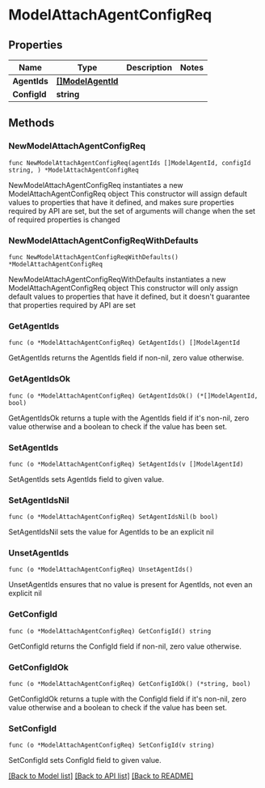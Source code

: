 # ModelAttachAgentConfigReq

## Properties

Name | Type | Description | Notes
------------ | ------------- | ------------- | -------------
**AgentIds** | [**[]ModelAgentId**](ModelAgentId.md) |  | 
**ConfigId** | **string** |  | 

## Methods

### NewModelAttachAgentConfigReq

`func NewModelAttachAgentConfigReq(agentIds []ModelAgentId, configId string, ) *ModelAttachAgentConfigReq`

NewModelAttachAgentConfigReq instantiates a new ModelAttachAgentConfigReq object
This constructor will assign default values to properties that have it defined,
and makes sure properties required by API are set, but the set of arguments
will change when the set of required properties is changed

### NewModelAttachAgentConfigReqWithDefaults

`func NewModelAttachAgentConfigReqWithDefaults() *ModelAttachAgentConfigReq`

NewModelAttachAgentConfigReqWithDefaults instantiates a new ModelAttachAgentConfigReq object
This constructor will only assign default values to properties that have it defined,
but it doesn't guarantee that properties required by API are set

### GetAgentIds

`func (o *ModelAttachAgentConfigReq) GetAgentIds() []ModelAgentId`

GetAgentIds returns the AgentIds field if non-nil, zero value otherwise.

### GetAgentIdsOk

`func (o *ModelAttachAgentConfigReq) GetAgentIdsOk() (*[]ModelAgentId, bool)`

GetAgentIdsOk returns a tuple with the AgentIds field if it's non-nil, zero value otherwise
and a boolean to check if the value has been set.

### SetAgentIds

`func (o *ModelAttachAgentConfigReq) SetAgentIds(v []ModelAgentId)`

SetAgentIds sets AgentIds field to given value.


### SetAgentIdsNil

`func (o *ModelAttachAgentConfigReq) SetAgentIdsNil(b bool)`

 SetAgentIdsNil sets the value for AgentIds to be an explicit nil

### UnsetAgentIds
`func (o *ModelAttachAgentConfigReq) UnsetAgentIds()`

UnsetAgentIds ensures that no value is present for AgentIds, not even an explicit nil
### GetConfigId

`func (o *ModelAttachAgentConfigReq) GetConfigId() string`

GetConfigId returns the ConfigId field if non-nil, zero value otherwise.

### GetConfigIdOk

`func (o *ModelAttachAgentConfigReq) GetConfigIdOk() (*string, bool)`

GetConfigIdOk returns a tuple with the ConfigId field if it's non-nil, zero value otherwise
and a boolean to check if the value has been set.

### SetConfigId

`func (o *ModelAttachAgentConfigReq) SetConfigId(v string)`

SetConfigId sets ConfigId field to given value.



[[Back to Model list]](../README.md#documentation-for-models) [[Back to API list]](../README.md#documentation-for-api-endpoints) [[Back to README]](../README.md)


